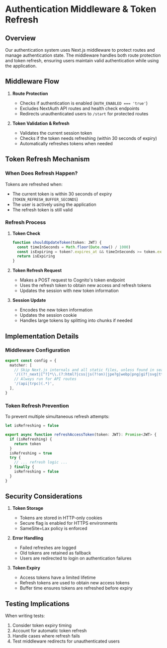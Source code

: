 # Authentication Middleware & Token Refresh

## Overview

Our authentication system uses Next.js middleware to protect routes and manage authentication state. The middleware handles both route protection and token refresh, ensuring users maintain valid authentication while using the application.

## Middleware Flow

1. **Route Protection**

   - Checks if authentication is enabled (`AUTH_ENABLED === 'true'`)
   - Excludes NextAuth API routes and health check endpoints
   - Redirects unauthenticated users to `/start` for protected routes

2. **Token Validation & Refresh**
   - Validates the current session token
   - Checks if the token needs refreshing (within 30 seconds of expiry)
   - Automatically refreshes tokens when needed

## Token Refresh Mechanism

### When Does Refresh Happen?

Tokens are refreshed when:

- The current token is within 30 seconds of expiry (`TOKEN_REFRESH_BUFFER_SECONDS`)
- The user is actively using the application
- The refresh token is still valid

### Refresh Process

1. **Token Check**

   ```typescript
   function shouldUpdateToken(token: JWT) {
     const timeInSeconds = Math.floor(Date.now() / 1000)
     const isExpiring = token?.expires_at && timeInSeconds >= token.expires_at - TOKEN_REFRESH_BUFFER_SECONDS
     return isExpiring
   }
   ```

2. **Token Refresh Request**

   - Makes a POST request to Cognito's token endpoint
   - Uses the refresh token to obtain new access and refresh tokens
   - Updates the session with new token information

3. **Session Update**
   - Encodes the new token information
   - Updates the session cookie
   - Handles large tokens by splitting into chunks if needed

## Implementation Details

### Middleware Configuration

```typescript
export const config = {
  matcher: [
    // Skip Next.js internals and all static files, unless found in search params
    '/((?!_next|[^?]*\\.(?:html?|css|js(?!on)|jpe?g|webp|png|gif|svg|ttf|woff2?|ico|csv|docx?|xlsx?|zip|webmanifest)).*)',
    // Always run for API routes
    '/(api|trpc)(.*)',
  ],
}
```

### Token Refresh Prevention

To prevent multiple simultaneous refresh attempts:

```typescript
let isRefreshing = false

export async function refreshAccessToken(token: JWT): Promise<JWT> {
  if (isRefreshing) {
    return token
  }
  isRefreshing = true
  try {
    // ... refresh logic ...
  } finally {
    isRefreshing = false
  }
}
```

## Security Considerations

1. **Token Storage**

   - Tokens are stored in HTTP-only cookies
   - Secure flag is enabled for HTTPS environments
   - SameSite=Lax policy is enforced

2. **Error Handling**

   - Failed refreshes are logged
   - Old tokens are retained as fallback
   - Users are redirected to login on authentication failures

3. **Token Expiry**
   - Access tokens have a limited lifetime
   - Refresh tokens are used to obtain new access tokens
   - Buffer time ensures tokens are refreshed before expiry

## Testing Implications

When writing tests:

1. Consider token expiry timing
2. Account for automatic token refresh
3. Handle cases where refresh fails
4. Test middleware redirects for unauthenticated users
